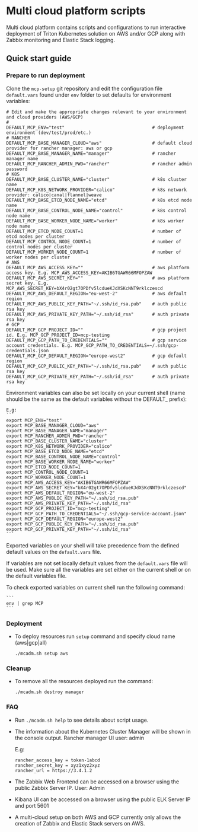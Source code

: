 # Multi cloud platform scripts

Multi cloud platform contains scripts and configurations to run interactive deployment of Triton Kubernetes solution on AWS and/or GCP along with Zabbix monitoring and Elastic Stack logging.

## Quick start guide

### Prepare to run deployment

Clone the `mcp-setup` git repository and edit the configuration file `default.vars` found under `env` folder to set defaults for environment variables:

```
# Edit and make the appropriate changes relevant to your environment and cloud providers (AWS/GCP)
#
DEFAULT_MCP_ENV="test"                                 # deployment environment (dev/test/prod/etc.)
# RANCHER
DEFAULT_MCP_BASE_MANAGER_CLOUD="aws"                   # default cloud provider for rancher manager: aws or gcp
DEFAULT_MCP_BASE_MANAGER_NAME="manager"                # rancher manager name
DEFAULT_MCP_RANCHER_ADMIN_PWD="rancher"                # rancher admin password
# K8S
DEFAULT_MCP_BASE_CLUSTER_NAME="cluster"                # k8s cluster name
DEFAULT_MCP_K8S_NETWORK_PROVIDER="calico"              # k8s network provider: calico|canal|flannel|weave
DEFAULT_MCP_BASE_ETCD_NODE_NAME="etcd"                 # k8s etcd node name
DEFAULT_MCP_BASE_CONTROL_NODE_NAME="control"           # k8s control node name
DEFAULT_MCP_BASE_WORKER_NODE_NAME="worker"             # k8s worker node name
DEFAULT_MCP_ETCD_NODE_COUNT=1                          # number of etcd nodes per cluster
DEFAULT_MCP_CONTROL_NODE_COUNT=1                       # number of control nodes per cluster
DEFAULT_MCP_WORKER_NODE_COUNT=1                        # number of worker nodes per cluster
# AWS
DEFAULT_MCP_AWS_ACCESS_KEY=""                          # aws platform access key. E.g. MCP_AWS_ACCESS_KEY=AKIB6TGAWR66MFOPZAW
DEFAULT_MCP_AWS_SECRET_KEY=""                          # aws platform secret key. E.g. MCP_AWS_SECRET_KEY=bX4r02gt7OPDfv5lcdueKJdXSKcNNT9rklczescd
DEFAULT_MCP_AWS_DEFAULT_REGION="eu-west-2"             # aws default region
DEFAULT_MCP_AWS_PUBLIC_KEY_PATH="~/.ssh/id_rsa.pub"    # auth public rsa key
DEFAULT_MCP_AWS_PRIVATE_KEY_PATH="~/.ssh/id_rsa"       # auth private rsa key
# GCP
DEFAULT_MCP_GCP_PROJECT_ID=""                          # gcp project id. E.g. MCP_GCP_PROJECT_ID=mcp-testing
DEFAULT_MCP_GCP_PATH_TO_CREDENTIALS=""                 # gcp service account credentials. E.g. MCP_GCP_PATH_TO_CREDENTIALS=~/.ssh/gcp-credentials.json
DEFAULT_MCP_GCP_DEFAULT_REGION="europe-west2"          # gcp default region
DEFAULT_MCP_GCP_PUBLIC_KEY_PATH="~/.ssh/id_rsa.pub"    # auth public rsa key
DEFAULT_MCP_GCP_PRIVATE_KEY_PATH="~/.ssh/id_rsa"       # auth private rsa key
```

Environment variables can also be set locally on your current shell (name should be the same as the default variables without the DEFAULT_ prefix):
    
    E.g:
    ```
    export MCP_ENV="test"
    export MCP_BASE_MANAGER_CLOUD="aws"
    export MCP_BASE_MANAGER_NAME="manager"
    export MCP_RANCHER_ADMIN_PWD="rancher"
    export MCP_BASE_CLUSTER_NAME="cluster"
    export MCP_K8S_NETWORK_PROVIDER="calico"
    export MCP_BASE_ETCD_NODE_NAME="etcd"
    export MCP_BASE_CONTROL_NODE_NAME="control"
    export MCP_BASE_WORKER_NODE_NAME="worker"
    export MCP_ETCD_NODE_COUNT=1
    export MCP_CONTROL_NODE_COUNT=1
    export MCP_WORKER_NODE_COUNT=1
    export MCP_AWS_ACCESS_KEY="AKIB6TGAWR66MFOPZAW"
    export MCP_AWS_SECRET_KEY="bX4r02gt7OPDfv5lcdueKJdXSKcNNT9rklczescd"
    export MCP_AWS_DEFAULT_REGION="eu-west-2"
    export MCP_AWS_PUBLIC_KEY_PATH="~/.ssh/id_rsa.pub"
    export MCP_AWS_PRIVATE_KEY_PATH="~/.ssh/id_rsa"
    export MCP_GCP_PROJECT_ID="mcp-testing"
    export MCP_GCP_PATH_TO_CREDENTIALS="~/.ssh/gcp-service-account.json"
    export MCP_GCP_DEFAULT_REGION="europe-west2"
    export MCP_GCP_PUBLIC_KEY_PATH="~/.ssh/id_rsa.pub"
    export MCP_GCP_PRIVATE_KEY_PATH="~/.ssh/id_rsa"
    ```

Exported variables on your shell will take precedence from the defined default values on the `default.vars` file. 

If variables are not set locally default values from the `default.vars` file will be used. Make sure all the variables are set either on the current shell or on the default variables file.

To check exported variables on current shell run the following command:

    ```
    env | grep MCP
    ```
    
### Deployment

- To deploy resources run `setup` command and specify cloud name (aws|gcp|all)

    ```
    ./mcadm.sh setup aws
    ```

### Cleanup

- To remove all the resources deployed run the command:

    ```
    ./mcadm.sh destroy manager
    ```

### FAQ

- Run `./mcadm.sh help` to see details about script usage.

- The information about the Kubernetes Cluster Manager will be shown in the console output. Rancher manager UI user: admin

    E.g:
    ```
    rancher_access_key = token-1abcd
    rancher_secret_key = xyz1xyz2xyz
    rancher_url = https://3.4.1.2
    ```

- The Zabbix Web Frontend can be accessed on a browser using the public Zabbix Server IP. User: Admin

- Kibana UI can be accessed on a browser using the public ELK Server IP and port 5601

- A multi-cloud setup on both AWS and GCP currently only allows the creation of Zabbix and Elastic Stack servers on AWS. 
